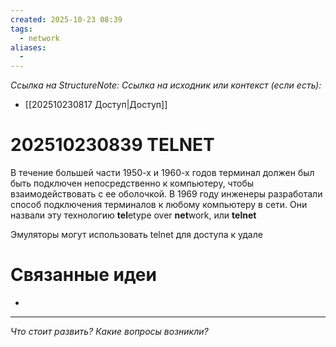 ```yaml
---
created: 2025-10-23 08:39
tags:
  - network
aliases:
  -
---
```

*Ссылка на StructureNote:*
*Ссылка на исходник или контекст (если есть):*
- [[202510230817 Доступ|Доступ]]

# 202510230839 TELNET

В течение большей части 1950-х и 1960-х годов терминал должен был быть подключен непосредственно к компьютеру, чтобы взаимодействовать с ее оболочкой. В 1969 году инженеры разработали способ подключения терминалов к любому компьютеру в сети. Они назвали эту технологию **tel**etype over **net**work, или **telnet**

Эмуляторы могут использовать telnet для доступа  к удале

# Связанные идеи

- 

---

*Что стоит развить? Какие вопросы возникли?*
